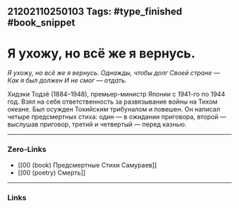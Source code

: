 21202110250103
Tags: #type_finished #book_snippet 
---
# Я ухожу, но всё же я вернусь.

*Я ухожу, но всё же я вернусь.
Однажды, чтобы долг
Своей стране —
Как я был должен
И не смог — отдать.*

Хидэки Тодзё (1884–1948), премьер-министр Японии с 1941-го по 1944 год. Взял на себя ответственность за развязывание войны на Тихом океане. Был осужден Токийским трибуналом и повешен. Он написал четыре предсмертных стиха: один — в ожидании приговора, второй — выслушав приговор, третий и четвертый — перед казнью. 

---
### Zero-Links
 - [[00 (book) Предсмертные Стихи Самураев]]
 - [[00 (poetry) Смерть]]
---
### Links
